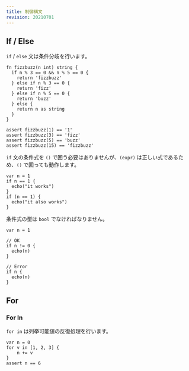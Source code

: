 ```yaml
---
title: 制御構文
revision: 20210701
---
```


## If / Else

`if` / `else` 文は条件分岐を行います。

```
fn fizzbuzz(n int) string {
  if n % 3 == 0 && n % 5 == 0 {
    return 'fizzbuzz'
  } else if n % 3 == 0 {
    return 'fizz'
  } else if n % 5 == 0 {
    return 'buzz'
  } else {
    return n as string
  }
}

assert fizzbuzz(1) == '1'
assert fizzbuzz(3) == 'fizz'
assert fizzbuzz(5) == 'buzz'
assert fizzbuzz(15) == 'fizzbuzz'
```

`if` 文の条件式を `()` で囲う必要はありませんが、`(expr)` は正しい式であるため、`()` で囲っても動作します。

```
var n = 1
if n == 1 {
  echo("it works")
}
if (n == 1) {
  echo("it also works")
}
```

条件式の型は `bool` でなければなりません。

```
var n = 1

// OK
if n != 0 {
  echo(n)
}

// Error
if n {
  echo(n)
}
```

## For

### For In

`for in` は列挙可能値の反復処理を行います。

```
var n = 0
for v in [1, 2, 3] {
    n += v
}
assert n == 6
```
